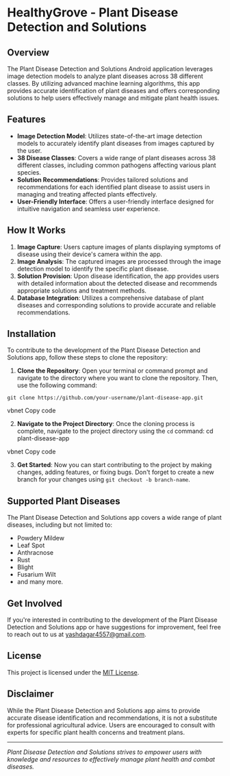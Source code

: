 # HealthyGrove - Plant Disease Detection and Solutions

## Overview
The Plant Disease Detection and Solutions Android application leverages image detection models to analyze plant diseases across 38 different classes. By utilizing advanced machine learning algorithms, this app provides accurate identification of plant diseases and offers corresponding solutions to help users effectively manage and mitigate plant health issues.

## Features
- **Image Detection Model**: Utilizes state-of-the-art image detection models to accurately identify plant diseases from images captured by the user.
- **38 Disease Classes**: Covers a wide range of plant diseases across 38 different classes, including common pathogens affecting various plant species.
- **Solution Recommendations**: Provides tailored solutions and recommendations for each identified plant disease to assist users in managing and treating affected plants effectively.
- **User-Friendly Interface**: Offers a user-friendly interface designed for intuitive navigation and seamless user experience.

## How It Works
1. **Image Capture**: Users capture images of plants displaying symptoms of disease using their device's camera within the app.
2. **Image Analysis**: The captured images are processed through the image detection model to identify the specific plant disease.
3. **Solution Provision**: Upon disease identification, the app provides users with detailed information about the detected disease and recommends appropriate solutions and treatment methods.
4. **Database Integration**: Utilizes a comprehensive database of plant diseases and corresponding solutions to provide accurate and reliable recommendations.

## Installation
To contribute to the development of the Plant Disease Detection and Solutions app, follow these steps to clone the repository:

1. **Clone the Repository**: Open your terminal or command prompt and navigate to the directory where you want to clone the repository. Then, use the following command:
```
git clone https://github.com/your-username/plant-disease-app.git
```
vbnet
Copy code

2. **Navigate to the Project Directory**: Once the cloning process is complete, navigate to the project directory using the `cd` command:
cd plant-disease-app

vbnet
Copy code

3. **Get Started**: Now you can start contributing to the project by making changes, adding features, or fixing bugs. Don't forget to create a new branch for your changes using `git checkout -b branch-name`.

## Supported Plant Diseases
The Plant Disease Detection and Solutions app covers a wide range of plant diseases, including but not limited to:
- Powdery Mildew
- Leaf Spot
- Anthracnose
- Rust
- Blight
- Fusarium Wilt
- and many more.

## Get Involved
If you're interested in contributing to the development of the Plant Disease Detection and Solutions app or have suggestions for improvement, feel free to reach out to us at [yashdagar4557@gmail.com](mailto:yashdagar4557@gmail.com).

## License
This project is licensed under the [MIT License](LICENSE).

## Disclaimer
While the Plant Disease Detection and Solutions app aims to provide accurate disease identification and recommendations, it is not a substitute for professional agricultural advice. Users are encouraged to consult with experts for specific plant health concerns and treatment plans.

---
*Plant Disease Detection and Solutions strives to empower users with knowledge and resources to effectively manage plant health and combat diseases.*
